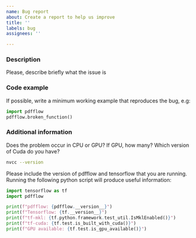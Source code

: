 ```yaml
---
name: Bug report
about: Create a report to help us improve
title: ''
labels: bug
assignees: ''

---
```


### Description

Please, describe briefly what the issue is

### Code example

If possible, write a minimum working example that reproduces the bug,
e.g:

```python
import pdfflow
pdfflow.broken_function()
```

### Additional information

Does the problem occur in CPU or GPU?
If GPU, how many? Which version of Cuda do you have?

```bash
nvcc --version
```

Please include the version of pdfflow and tensorflow that you are running. Running the following python script will produce useful information:

```python
import tensorflow as tf
import pdfflow

print(f"pdfflow: {pdfflow.__version__}")
print(f"Tensorflow: {tf.__version__}")
print(f"tf-mkl: {tf.python.framework.test_util.IsMklEnabled()}")
print(f"tf-cuda: {tf.test.is_built_with_cuda()}")
print(f"GPU available: {tf.test.is_gpu_available()}")
```
